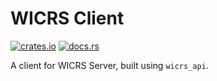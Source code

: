 # WICRS Client

[![crates.io](https://img.shields.io/crates/v/wicrs_client.svg)](https://crates.io/crates/wicrs_client)
[![docs.rs](https://docs.rs/wicrs_client/badge.svg)](https://docs.rs/wicrs_client)


A client for WICRS Server, built using `wicrs_api`.
